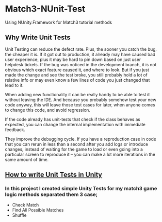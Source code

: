 # Match3-NUnit-Test
Using NUnity.Framework for Match3 tutorial methods

## Why Write Unit Tests
Unit Testing can reduce the defect rate.
Plus, the sooner you catch the bug, the cheaper it is.
If it got out to production, it already may have caused bad user experience, plus it may be hard to pin down based on just user helpdesk tickets.
If the bug was noticed in the development branch, it is not obvious which exact feature caused it, and where to look.
But if you just made the change and see the test broke, you still probably hold a lot of relative info or may even know a few lines of code you just changed that lead to it.

When adding new functionality it can be really handy to be able to test it without leaving the IDE. And because you probably somehow test your new code anyway, this will leave those test cases for later, when anyone comes to change this code, and avoid regression.

If the code already has unit-tests that check if the class behaves as expected, you can change the internal implementation with immediate feedback.

They improve the debugging cycle. If you have a reproduction case in code that you can rerun in less than a second after you add logs or introduce changes, instead of waiting for the game to load or even going into a particular screen to reproduce it – you can make a lot more iterations in the same amount of time.

## [How to write Unit Tests in Unity](https://letsmakeagame.net/unity-unit-testing-basics-tutorial/#how-to-write-unit-tests-in-unity)

### In this project I created simple Unity Tests for my match3 game logic methods separated them 3 case;

- Check Match
- Find All Possible Matches
- Shuffle
